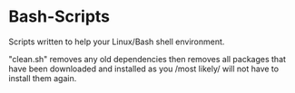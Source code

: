 Bash-Scripts
============

Scripts written to help your Linux/Bash shell environment.

"clean.sh" removes any old dependencies then removes all packages that have been downloaded and installed as you /most likely/ will not have to install them again.
